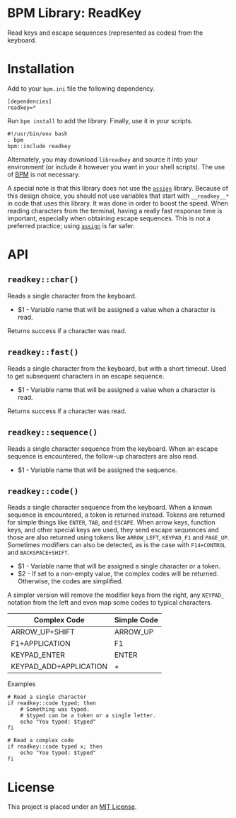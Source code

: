 BPM Library: ReadKey
====================

Read keys and escape sequences (represented as codes) from the keyboard.


Installation
============

Add to your `bpm.ini` file the following dependency.

    [dependencies]
    readkey=*

Run `bpm install` to add the library. Finally, use it in your scripts.

    #!/usr/bin/env bash
    . bpm
    bpm::include readkey

Alternately, you may download `libreadkey` and source it into your environment (or include it however you want in your shell scripts). The use of [BPM] is not necessary.

A special note is that this library does not use the [`assign`] library. Because of this design choice, you should not use variables that start with `__readkey__*` in code that uses this library. It was done in order to boost the speed. When reading characters from the terminal, having a really fast response time is important, especially when obtaining escape sequences. This is not a preferred practice; using [`assign`] is far safer.


API
===


`readkey::char()`
-----------------

Reads a single character from the keyboard.

* $1 - Variable name that will be assigned a value when a character is read.

Returns success if a character was read.


`readkey::fast()`
-----------------

Reads a single character from the keyboard, but with a short timeout. Used to get subsequent characters in an escape sequence.

* $1 - Variable name that will be assigned a value when a character is read.

Returns success if a character was read.


`readkey::sequence()`
---------------------

Reads a single character sequence from the keyboard. When an escape sequence is encountered, the follow-up characters are also read.

* $1 - Variable name that will be assigned the sequence.


`readkey::code()`
-----------------

Reads a single character sequence from the keyboard. When a known sequence is encountered, a token is returned instead. Tokens are returned for simple things like `ENTER`, `TAB`, and `ESCAPE`. When arrow keys, function keys, and other special keys are used, they send escape sequences and those are also returned using tokens like `ARROW_LEFT`, `KEYPAD_F1` and `PAGE_UP`. Sometimes modifiers can also be detected, as is the case with `F14+CONTROL` and `BACKSPACE+SHIFT`.

* $1 - Variable name that will be assigned a single character or a token.
* $2 - If set to a non-empty value, the complex codes will be returned. Otherwise, the codes are simplified.

A simpler version will remove the modifier keys from the right, any `KEYPAD_` notation from the left and even map some codes to typical characters.

| Complex Code           | Simple Code |
|------------------------|-------------|
| ARROW_UP+SHIFT         | ARROW_UP    |
| F1+APPLICATION         | F1          |
| KEYPAD_ENTER           | ENTER       |
| KEYPAD_ADD+APPLICATION | +           |

Examples

    # Read a single character
    if readkey::code typed; then
        # Something was typed.
        # $typed can be a token or a single letter.
        echo "You typed: $typed"
    fi

    # Read a complex code
    if readkey::code typed x; then
        echo "You typed: $typed"
    fi


License
=======

This project is placed under an [MIT License](LICENSE.md).

[`assign`]: https://github.com/bpm-rocks/assign
[BPM]: https://github.com/bpm-rocks/bpm
